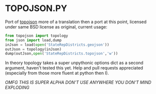 # TOPOJSON.PY

Port of [topojson](https://github.com/mbostock/topojson) more of a translation then a port at this point, licensed under same BSD license as original, current usage:

```python
from topojson import topology
from json import load,dump
inJson = load(open('StateRepDistricts.geojson'))
outJson = topology(inJson)
dump(outJson,open('StateRepDistricts.topojson','w'))
```

In theory topology takes a super unpythonic options dict as a second argument, 
haven't tested this yet. Help and pull requests appreciated (especially from those
more fluent at python then I).

*OMFG THIS IS SUPER ALPHA DON'T USE ANYWHERE YOU DON'T MIND EXPLODING*